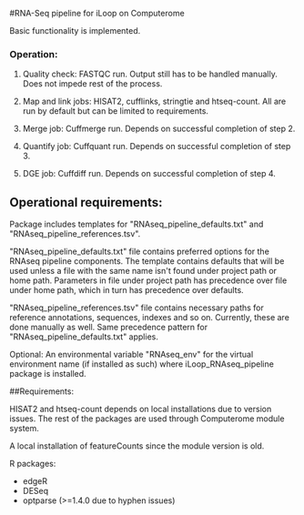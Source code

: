 #RNA-Seq pipeline for iLoop on Computerome

Basic functionality is implemented.

### Operation:

1. Quality check: FASTQC run. Output still has to be handled manually. Does not impede rest of the process.

2. Map and link jobs: HISAT2, cufflinks, stringtie and htseq-count. All are run by default but can be limited to requirements.

3. Merge job: Cuffmerge run. Depends on successful completion of step 2.

4. Quantify job: Cuffquant run. Depends on successful completion of step 3.

5. DGE job: Cuffdiff run. Depends on successful completion of step 4.


## Operational requirements:

Package includes templates for "RNAseq_pipeline_defaults.txt" and "RNAseq_pipeline_references.tsv".

"RNAseq_pipeline_defaults.txt" file contains preferred options for the RNAseq pipeline components. The template contains defaults that will be used unless a file with the same name isn't found under project path or home path. Parameters in file under project path has precedence over file under home path, which in turn has precedence over defaults.

"RNAseq_pipeline_references.tsv" file contains necessary paths for reference annotations, sequences, indexes and so on. Currently, these are done manually as well. Same precedence pattern for "RNAseq_pipeline_defaults.txt" applies.

Optional: An environmental variable "RNAseq_env" for the virtual environment name (if installed as such) where iLoop_RNAseq_pipeline package is installed. 

##Requirements:

HISAT2 and htseq-count depends on local installations due to version issues. The rest of the packages are used through Computerome module system.

A local installation of featureCounts since the module version is old.

R packages:
- edgeR
- DESeq
- optparse (>=1.4.0 due to hyphen issues)